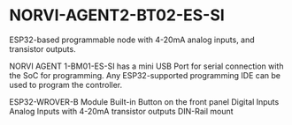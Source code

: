 # NORVI-AGENT2-BT02-ES-SI
ESP32-based programmable node with 4-20mA analog inputs, and transistor outputs.

NORVI AGENT 1-BM01-ES-SI has a mini USB Port for serial connection with the SoC for programming. 
Any ESP32-supported programming IDE can be used to program the controller.

ESP32-WROVER-B Module
Built-in Button on the front panel
Digital Inputs
Analog Inputs with 4-20mA
transistor outputs
DIN-Rail mount
